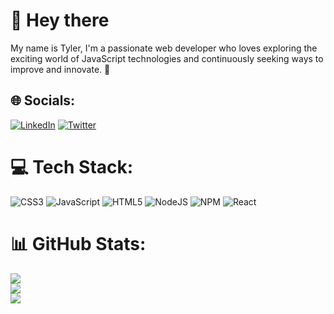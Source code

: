 # 👋 Hey there

My name is Tyler, I'm a passionate web developer who loves exploring the exciting world of JavaScript technologies and continuously seeking ways to improve and innovate. 🚀  

## 🌐 Socials:
[![LinkedIn](https://img.shields.io/badge/LinkedIn-%230077B5.svg?logo=linkedin&logoColor=white)](https://linkedin.com/in/tyler-mommsen) [![Twitter](https://img.shields.io/badge/Twitter-%231DA1F2.svg?logo=Twitter&logoColor=white)](https://twitter.com/tyler_mommsen) 

# 💻 Tech Stack:
![CSS3](https://img.shields.io/badge/css3-%231572B6.svg?style=for-the-badge&logo=css3&logoColor=white) ![JavaScript](https://img.shields.io/badge/javascript-%23323330.svg?style=for-the-badge&logo=javascript&logoColor=%23F7DF1E) ![HTML5](https://img.shields.io/badge/html5-%23E34F26.svg?style=for-the-badge&logo=html5&logoColor=white) ![NodeJS](https://img.shields.io/badge/node.js-6DA55F?style=for-the-badge&logo=node.js&logoColor=white) ![NPM](https://img.shields.io/badge/NPM-%23000000.svg?style=for-the-badge&logo=npm&logoColor=white) ![React](https://img.shields.io/badge/react-%2320232a.svg?style=for-the-badge&logo=react&logoColor=%2361DAFB)
# 📊 GitHub Stats:
![](https://github-readme-stats.vercel.app/api?username=TylerMommsen&theme=dark&hide_border=true&include_all_commits=false&count_private=false)<br/>
![](https://github-readme-streak-stats.herokuapp.com/?user=TylerMommsen&theme=dark&hide_border=true)<br/>
![](https://github-readme-stats.vercel.app/api/top-langs/?username=TylerMommsen&theme=dark&hide_border=true&include_all_commits=false&count_private=false&layout=compact)

<!-- Proudly created with GPRM ( https://gprm.itsvg.in ) -->
